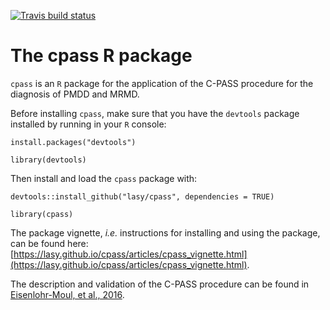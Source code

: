 <!-- badges: start -->
  [![Travis build status](https://travis-ci.com/lasy/cpass.svg?branch=master)](https://travis-ci.com/lasy/cpass)
  <!-- badges: end -->

# The cpass R package

`cpass` is an `R` package for the application of the C-PASS procedure for the diagnosis of PMDD and MRMD.

Before installing `cpass`, make sure that you have the `devtools` package installed by running in your `R` console:

`install.packages("devtools")`


`library(devtools)`

Then install and load the `cpass` package with: 

`devtools::install_github("lasy/cpass", dependencies = TRUE)`


`library(cpass)`

The package vignette, _i.e._ instructions for installing and using the package, can be found here: [https://lasy.github.io/cpass/articles/cpass_vignette.html](https://lasy.github.io/cpass/articles/cpass_vignette.html).

The description and validation of the C-PASS procedure can be found in [Eisenlohr-Moul, et al., 2016](https://github.com/lasy/cpass/blob/master/references/eisenlohr-moul2016.pdf).
